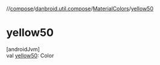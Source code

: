 //[compose](../../../index.md)/[danbroid.util.compose](../index.md)/[MaterialColors](index.md)/[yellow50](yellow50.md)

# yellow50

[androidJvm]\
val [yellow50](yellow50.md): Color
